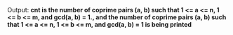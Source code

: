 Output: **cnt is the number of coprime pairs (a, b) such that 1 <= a <= n, 1 <= b <= m, and gcd(a, b) = 1., and the number of coprime pairs (a, b) such that 1 <= a <= n, 1 <= b <= m, and gcd(a, b) = 1 is being printed**